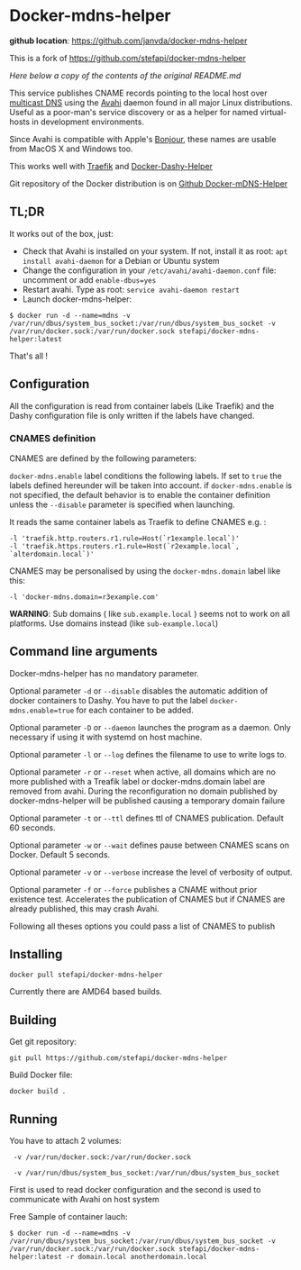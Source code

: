 # Docker-mdns-helper

**github location**: https://github.com/janvda/docker-mdns-helper

This is a fork of https://github.com/stefapi/docker-mdns-helper

*Here below a copy of the contents of the original README.md*

This service publishes CNAME records pointing to the local host over
[multicast DNS](http://www.multicastdns.org) using the [Avahi](http://www.avahi.org/wiki/AboutAvahi)
daemon found in all major Linux distributions. Useful as a poor-man's service discovery or as a
helper for named virtual-hosts in development environments.

Since Avahi is compatible with Apple's [Bonjour](https://www.apple.com/support/bonjour),
these names are usable from MacOS X and Windows too.

This works well with [Traefik](https://traefik.io/) and [Docker-Dashy-Helper](https://hub.docker.com/repository/docker/stefapi/docker-dashy-helper)

Git repository of the Docker distribution is on [Github Docker-mDNS-Helper](https://github.com/stefapi/docker-mdns-helper)

## TL;DR

It works out of the box, just:
* Check that Avahi is installed on your system. If not, install it as root: `apt install avahi-daemon` for a Debian or Ubuntu system
* Change the configuration in your `/etc/avahi/avahi-daemon.conf` file: uncomment or add `enable-dbus=yes`
* Restart avahi. Type as root: `service avahi-daemon restart`
* Launch docker-mdns-helper:
```
$ docker run -d --name=mdns -v /var/run/dbus/system_bus_socket:/var/run/dbus/system_bus_socket -v /var/run/docker.sock:/var/run/docker.sock stefapi/docker-mdns-helper:latest
```

That's all !


## Configuration

All the configuration is read from container labels (Like Traefik) and the Dashy configuration file is only written if the labels have changed.


### CNAMES definition

CNAMES are defined by the following parameters:

`docker-mdns.enable` label conditions the following labels. If set to `true` the labels defined hereunder will be taken into account. if `docker-mdns.enable` is not specified, the default behavior is to enable the container definition unless the `--disable` parameter is specified when launching.

It reads the same container labels as Traefik to define CNAMES e.g. :

```
-l 'traefik.http.routers.r1.rule=Host(`r1example.local`)'
-l 'traefik.https.routers.r1.rule=Host(`r2example.local`, `alterdomain.local`)'
```

CNAMES may be personalised by using the `docker-mdns.domain` label like this:

````
-l 'docker-mdns.domain=r3example.com'
````

**WARNING**:  Sub domains ( like `sub.example.local` ) seems not to work on all platforms. Use domains instead (like `sub-example.local`)

## Command line arguments

Docker-mdns-helper has no mandatory parameter.

Optional parameter `-d` or `--disable` disables the automatic addition of docker containers to Dashy. You have to put the label `docker-mdns.enable=true` for each container to be added.

Optional parameter `-D` or `--daemon` launches the program as a daemon. Only necessary if using it with systemd on host machine.

Optional parameter `-l` or `--log` defines the filename to use to write logs to.

Optional parameter `-r` or `--reset` when active, all domains which are no more published with a Treafik label or docker-mdns.domain label are removed from avahi. During the reconfiguration no domain published by docker-mdns-helper will be published causing a temporary domain failure

Optional parameter `-t` or `--ttl` defines ttl of CNAMES publication. Default 60 seconds.

Optional parameter `-w` or `--wait` defines pause between CNAMES scans on Docker. Default 5 seconds.

Optional parameter `-v` or `--verbose` increase the level of verbosity of output.

Optional parameter `-f` or `--force` publishes a CNAME without prior existence test. Accelerates the publication of CNAMES but if CNAMES are already published, this may crash Avahi.

Following all theses options you could pass a list of CNAMES to publish

## Installing

`docker pull stefapi/docker-mdns-helper`

Currently there are AMD64 based builds.

## Building

Get git repository:

`git pull https://github.com/stefapi/docker-mdns-helper`

Build Docker file:

`docker build .`

## Running

You have to attach 2 volumes:

` -v /var/run/docker.sock:/var/run/docker.sock`

` -v /var/run/dbus/system_bus_socket:/var/run/dbus/system_bus_socket`

First is used to read docker configuration and the second is used to communicate with Avahi on host system

Free Sample of container lauch:
```
$ docker run -d --name=mdns -v /var/run/dbus/system_bus_socket:/var/run/dbus/system_bus_socket -v /var/run/docker.sock:/var/run/docker.sock stefapi/docker-mdns-helper:latest -r domain.local anotherdomain.local
```


